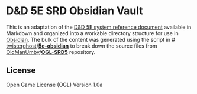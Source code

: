 #  D&D 5E SRD Obsidian Vault

This is an adaptation of the [D&D 5E system reference document](https://dnd.wizards.com/articles/features/systems-reference-document-srd) available in Markdown and organized into a workable directory structure for use in [Obsidian](https://obsidian.md). The bulk of the content was generated using the script in # [twisterghost](https://github.com/twisterghost)/**[5e-obsidian](https://github.com/twisterghost/5e-obsidian)** to break down the source files from [OldManUmby](https://github.com/OldManUmby)/**[OGL-SRD5](https://github.com/OldManUmby/OGL-SRD5)** repository.

## License
Open Game License (OGL) Version 1.0a